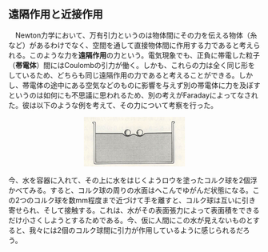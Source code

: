 
## 遠隔作用と近接作用

　Newton力学において、万有引力というのは物体間にその力を伝える物体（糸など）があるわけでなく、空間を通して直接物体間に作用する力であると考えられる。このような力を**遠隔作用**の力という。電気現象でも、正負に帯電した粒子（**帯電体**）間にはCoulombの引力が働く。しかも、これらの力は全く同じ形をしているため、どちらも同じ遠隔作用の力であると考えることができる。しかし、帯電体の途中にある空気などのものに影響を与えず別の帯電体に力を及ぼすというのは如何にも不思議に思われるため、別の考えがFaradayによってなされた。彼は以下のような例を考えて、その力について考察を行った。

<p align="center">
    <img width="40%" src="images/proximity_action.png">
</p>

今、水を容器に入れて、その上に水をはじくようロウを塗ったコルク球を2個浮かべてみる。すると、コルク球の周りの水面はへこんでゆがんだ状態になる。この2つのコルク球を数mm程度まで近づけて手を離すと、コルク球は互いに引き寄せられ、そして接触する。これは、水がその表面張力によって表面積をできるだけ小さくしようとするためである。今、仮に人間にこの水が見えないものとすると、我々には2個のコルク球間に引力が作用しているように感じられるだろう。


